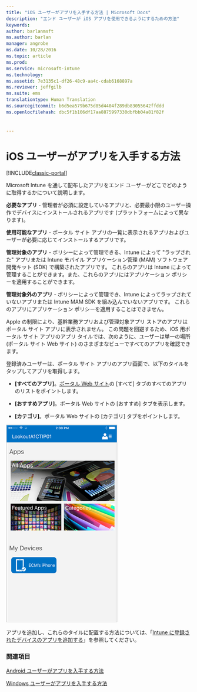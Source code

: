 ```yaml
---
title: "iOS ユーザーがアプリを入手する方法 | Microsoft Docs"
description: "エンド ユーザーが iOS アプリを使用できるようにするための方法"
keywords: 
author: barlanmsft
ms.author: barlan
manager: angrobe
ms.date: 10/28/2016
ms.topic: article
ms.prod: 
ms.service: microsoft-intune
ms.technology: 
ms.assetid: 7e3135c1-df26-48c9-aa4c-cdab6168897a
ms.reviewer: jeffgilb
ms.suite: ems
translationtype: Human Translation
ms.sourcegitcommit: b6d5ea579b675d85d4404f289db83055642ffddd
ms.openlocfilehash: dbc5f1b106df17aa8875997330dbfbb04a81f82f


---
```



# <a name="how-your-ios-users-get-their-apps"></a>iOS ユーザーがアプリを入手する方法

[!INCLUDE[classic-portal](../includes/classic-portal.md)]

Microsoft Intune を通して配布したアプリをエンド ユーザーがどこでどのように取得するかについて説明します。

**必要なアプリ** - 管理者が必須に設定しているアプリと、必要最小限のユーザー操作でデバイスにインストールされるアプリです (プラットフォームによって異なります)。

**使用可能なアプリ** - ポータル サイト アプリの一覧に表示されるアプリおよびユーザーが必要に応じてインストールするアプリです。

**管理対象のアプリ** - ポリシーによって管理できる、Intune によって "ラップされた" アプリまたは Intune モバイル アプリケーション管理 (MAM) ソフトウェア開発キット (SDK) で構築されたアプリです。 これらのアプリは Intune によって管理することができます。また、これらのアプリにはアプリケーション ポリシーを適用することができます。

**管理対象外のアプリ** - ポリシーによって管理でき、Intune によってラップされていないアプリまたは Intune MAM SDK を組み込んでいないアプリです。 これらのアプリにアプリケーション ポリシーを適用することはできません。

Apple の制限により、基幹業務アプリおよび管理対象アプリ ストアのアプリはポータル サイト アプリに表示されません。 この問題を回避するため、iOS 用ポータル サイト アプリのアプリ タイルでは、次のように、ユーザーは単一の場所 (ポータル サイト Web サイト) のさまざまなビューですべてのアプリを確認できます。

登録済みユーザーは、ポータル サイト アプリのアプリ画面で、以下のタイルをタップしてアプリを取得します。

- **[すべてのアプリ]**。[ポータル Web サイト](http://portal.manage.microsoft.com)の [すべて] タブのすべてのアプリのリストをポイントします。

- **[おすすめアプリ]**。ポータル Web サイトの [おすすめ] タブを表示します。

- **[カテゴリ]**。ポータル Web サイトの [カテゴリ] タブをポイントします。

 
![iOS ポータル サイト アプリの画面](./media/ios-cp-app-main-apps-screen.png)

アプリを追加し、これらのタイルに配置する方法については、「[Intune に登録されたデバイスのアプリを追加する](https://docs.microsoft.com/intune/deploy-use/add-apps-for-mobile-devices-in-microsoft-intune.md)」を参照してください。

### <a name="see-also"></a>関連項目
[Android ユーザーがアプリを入手する方法](how-your-android-users-get-their-apps.md)

[Windows ユーザーがアプリを入手する方法](how-your-windows-users-get-their-apps.md)



<!--HONumber=Dec16_HO2-->


